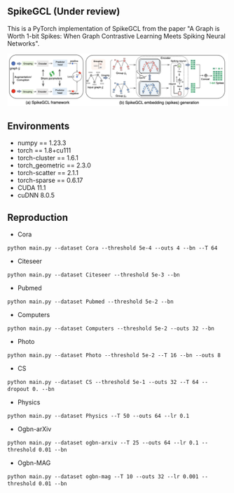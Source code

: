 ## SpikeGCL (Under review)
This is a PyTorch implementation of SpikeGCL from the paper "A Graph is Worth 1-bit Spikes: When Graph Contrastive Learning Meets Spiking Neural Networks".

<div align="center">
  <img src="imgs/spikegcl.png"/>
</div>

## Environments
+ numpy == 1.23.3
+ torch == 1.8+cu111
+ torch-cluster == 1.6.1
+ torch_geometric == 2.3.0
+ torch-scatter == 2.1.1
+ torch-sparse == 0.6.17
+ CUDA 11.1
+ cuDNN 8.0.5


## Reproduction

+ Cora
```
python main.py --dataset Cora --threshold 5e-4 --outs 4 --bn --T 64
```
+ Citeseer
```
python main.py --dataset Citeseer --threshold 5e-3 --bn
```
+ Pubmed
```
python main.py --dataset Pubmed --threshold 5e-2 --bn
```
+ Computers
```
python main.py --dataset Computers --threshold 5e-2 --outs 32 --bn 
```
+ Photo 
```
python main.py --dataset Photo --threshold 5e-2 --T 16 --bn --outs 8
```
+ CS
```
python main.py --dataset CS --threshold 5e-1 --outs 32 --T 64 --dropout 0. --bn
```
+ Physics 
```
python main.py --dataset Physics --T 50 --outs 64 --lr 0.1
```
+ Ogbn-arXiv
```
python main.py --dataset ogbn-arxiv --T 25 --outs 64 --lr 0.1 --threshold 0.01 --bn
```
+ Ogbn-MAG
```
python main.py --dataset ogbn-mag --T 10 --outs 32 --lr 0.001 --threshold 0.01 --bn
```